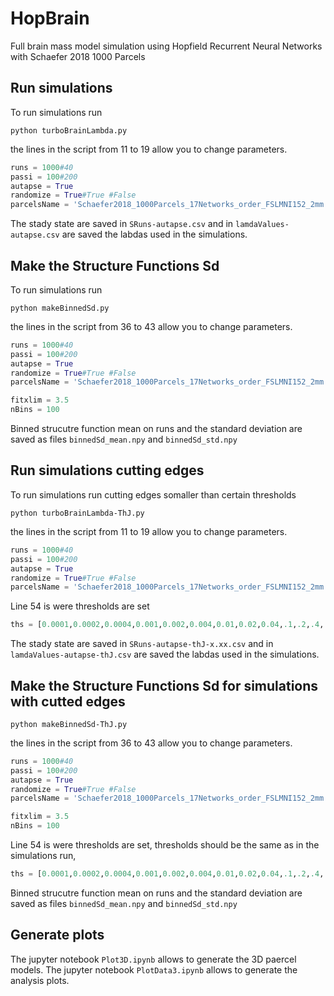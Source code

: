 # HopBrain
Full brain mass model simulation using Hopfield Recurrent Neural Networks with Schaefer 2018 1000 Parcels

## Run simulations 

To run simulations run
```
python turboBrainLambda.py
```
the lines in the script from 11 to 19 allow you to change parameters.
```python
runs = 1000#40
passi = 100#200
autapse = True
randomize = True#True #False
parcelsName = 'Schaefer2018_1000Parcels_17Networks_order_FSLMNI152_2mm.Centroid_RAS.csv'
```
The stady state are saved in `SRuns-autapse.csv` and in `lamdaValues-autapse.csv` are saved the labdas used in the simulations.

## Make the Structure Functions Sd

To run simulations run
```
python makeBinnedSd.py
```
the lines in the script from 36 to 43 allow you to change parameters.
```python
runs = 1000#40
passi = 100#200
autapse = True
randomize = True#True #False
parcelsName = 'Schaefer2018_1000Parcels_17Networks_order_FSLMNI152_2mm.Centroid_RAS.csv'

fitxlim = 3.5 
nBins = 100
```

Binned strucutre function mean on runs and the standard deviation are saved as files `binnedSd_mean.npy`
and `binnedSd_std.npy`

## Run simulations cutting edges 

To run simulations run cutting edges somaller than certain thresholds
```
python turboBrainLambda-ThJ.py
```
the lines in the script from 11 to 19 allow you to change parameters.
```python
runs = 1000#40
passi = 100#200
autapse = True
randomize = True#True #False
parcelsName = 'Schaefer2018_1000Parcels_17Networks_order_FSLMNI152_2mm.Centroid_RAS.csv'
```
Line 54 is were thresholds are set 
```python
ths = [0.0001,0.0002,0.0004,0.001,0.002,0.004,0.01,0.02,0.04,.1,.2,.4,.8,.9]
```
The stady state are saved in `SRuns-autapse-thJ-x.xx.csv` and in `lamdaValues-autapse-thJ.csv` are saved the labdas used in the simulations.

## Make the Structure Functions Sd for simulations with cutted edges

```
python makeBinnedSd-ThJ.py
```
the lines in the script from 36 to 43 allow you to change parameters.
```python
runs = 1000#40
passi = 100#200
autapse = True
randomize = True#True #False
parcelsName = 'Schaefer2018_1000Parcels_17Networks_order_FSLMNI152_2mm.Centroid_RAS.csv'

fitxlim = 3.5 
nBins = 100
```
Line 54 is were thresholds are set, thresholds should be the same as in the simulations run,
```python
ths = [0.0001,0.0002,0.0004,0.001,0.002,0.004,0.01,0.02,0.04,.1,.2,.4,.8,.9]
```
Binned strucutre function mean on runs and the standard deviation are saved as files `binnedSd_mean.npy`
and `binnedSd_std.npy`

## Generate plots

The jupyter notebook `Plot3D.ipynb` allows to generate the 3D paercel models.
The jupyter notebook `PlotData3.ipynb` allows to generate the analysis plots.



